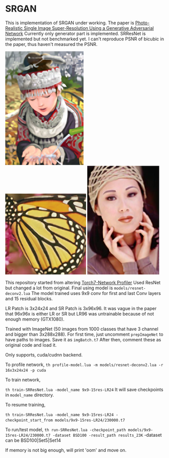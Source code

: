 # SRGAN

This is implementation of SRGAN under working.
The paper is [Photo-Realistic Single Image Super-Resolution Using a Generative Adversarial Network](https://arxiv.org/abs/1609.04802)
Currently only generator part is implemented. SRResNet is implemented but not benchmarked yet. 
I can't reproduce PSNR of bicubic in the paper, thus haven't measured the PSNR.

![Reproduce result](results_23K/Set14/img_005_SRF_4_LR.png_SRResnet.png)
![2](results_23K/Set5/img_003_SRF_4_LR.png_SRResnet.png)
![3](results_23K/Set5/img_005_SRF_4_LR.png_SRResnet.png)
	

This repository started from altering [Torch7-Network Profiler](https://github.com/e-lab/Torch7-profiling)
Used ResNet but changed a lot from original. Final using model is `models/resnet-deconv2.lua`
The model trained uses 9x9 conv for first and last Conv layers and 15 residual blocks.

LR Patch is 3x24x24 and SR Patch is 3x96x96. It was vague in the paper that 96x96x is either LR or SR but LR96 was untrainable because of not enough memory (GTX1080).

Trained with ImageNet (50 images from 1000 classes that have 3 channel and bigger than 3x288x288).
For first time, just uncomment `prepImageNet` to have paths to images. Save it as `imgBatch.t7`
After then, comment these as original code and load it.

Only supports, cuda/cudnn backend.

To profile network, 
	`th profile-model.lua -m models/resnet-deconv2.lua -r 16x3x24x24 -p cuda`

To train network,

   `th train-SRResNet.lua -model_name 9x9-15res-LR24`
   It will save checkpoints in `model_name` directory.
   
To resume training, 

   `th train-SRResNet.lua -model_name 9x9-15res-LR24 -checkpoint_start_from models/9x9-15res-LR24/230000.t7`

To run/test model,
   `th run-SRResNet.lua -checkpoint_path models/9x9-15res-LR24/230000.t7 -dataset BSD100 -result_path results_23K`
   -dataset can be BSD100|Set5|Set14

   If memory is not big enough, will print 'oom' and move on.


